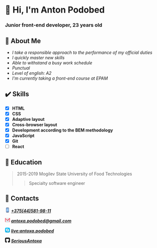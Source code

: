 # :wave: Hi, I'm Anton Podobed
### Junior front-end developer, 23 years old

## :scroll: About Me

* *I take a responsible approach to the performance of my official duties*
* *I quickly master new skills*
* *Able to withstand a busy work schedule*
* *Punctual*
* *Level of english: A2*
* *I'm currently taking a front-end course at EPAM*

## :heavy_check_mark: Skills

* [x] **HTML**
* [x] **CSS**
* [x] **Adaptive layout**
* [x] **Cross-browser layout**
* [x] **Development according to the BEM methodology**
* [x] **JavaScript**
* [x] **Git**
* [ ] **React**

## :office: Education

>2015-2019 Mogilev State University of Food Technologies
>>Specialty software engineer

## :eyes: Сontacts

![Phone](images/phone-16px.png) [***+375(44)581-98-11***](tel:+375445819811)

![E-mail](images/gmail-16px.png) [***antoxa.podobed@gmail.com***](mailto:antoxa.podobed@gmail.com)

![Skype](images/skype-16px.png) [***live:antoxa.podobed***](skype:live:antoxa.podobed?call)

![GitHub](images/github-16px.png) [***SeriousAntoxa***](http://github.com/SeriousAntoxa)